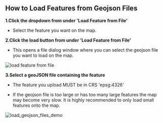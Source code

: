 ## How to Load Features from Geojson Files

**1.Click the dropdown from under 'Load Feature from File'**

- Select the feature you want on the map.

**2.Click the load button from under 'Load Feature from File'**

- This opens a file dialog window where you can select the geojson file you want to load on the map.

![load feature from file](https://github.com/SatelliteShorelines/CoastSeg/assets/61564689/3e314de6-a742-46e9-b390-36d66e7aaba9)

**3.Select a geoJSON file containing the feature**

- The feature you upload MUST be in CRS 'epsg:4326'

- If the geojson file is too large or has too many large features the map may become very slow. It is highly recommended to only load small features onto the map.

![load_geojson_files_demo](https://github.com/SatelliteShorelines/CoastSeg/assets/61564689/4fedfb32-b36b-4203-a9af-228f927ca0a8)
